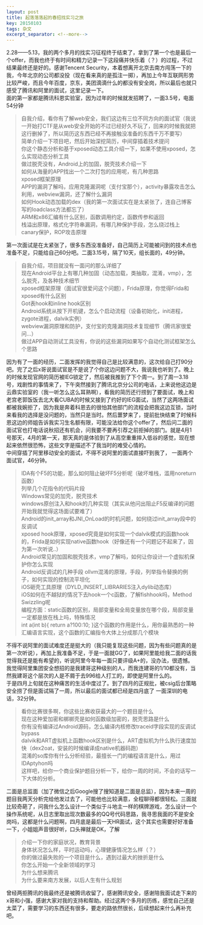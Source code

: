 ```yaml
---
layout: post
title: 起落落落起的春招找实习之旅
key: 20150103
tags: 杂文
excerpt_separator: <!--more-->
---
```

2.28——5.13，我的两个多月的找实习征程终于结束了，拿到了第一个也是最后一个offer，而我也终于有时间和精力记录一下这段痛并快乐着（？）的过程，不过结果最终还是好的。感谢Tencent Security<!--more-->，本着想离开北京去南方闯荡一下的我，今年北京的公司都没投（现在看来真的是孤注一掷），再加上今年互联网形势比较严峻，而且今年百度，京东，美团滴滴什么的都没有安全岗，所以最后也就只感受了腾讯和阿里的面试，这里记录一下。  
面的第一家都是腾讯科恩实验室，因为过年的时候就发招聘了，一面3.5号，电面54分钟
> 自我介绍，看你有了解web安全，我们这边有三位不同方向的面试官（我说一开始打CTF是从web安全开始的不过已经好久不玩了，回来的时候我就把这行删掉了，所以简历这东西已经不再接触没准备的东西千万不要写）  
> 简单介绍一下项目吧，然后开始深挖简历，中间穿插着技术提问  
> 你这个静态分析和基于xposed动态工具介绍一下，如果不使用xposed，怎么实现动态分析工具  
> 做过脱壳没有，Android上的加固，脱壳技术介绍一下  
> 如何从海量的APP找出一个二次打包的应用呢，有几种思路  
> xposed框架原理  
> APP的漏洞了解吗，应用克隆漏洞呢（支付宝那个），activity暴露攻击怎么利用，webview漏洞，还了解什么漏洞  
> 如何Hook动态加载的dex（我的第一次面试实在是太紧张了，连自己博客写的loadclass方法都忘了）  
> ARM和x86汇编有什么区别，函数调用约定，函数传参和返回  
> 栈溢出原理，格式化字符串漏洞，有哪几种保护手段，怎么绕过栈上canary保护，ROP攻击原理  

第一次面试是在太紧张了，很多东西没准备好，自己简历上可能被问到的技术点也准备不足，只能给自己60分吧。二面3.15号，隔了10天，组长面的，49分钟。
> 自我介绍，项目就没有一面问的那么详细了  
> 现在Android平台上有哪几种加固（动态加载，类抽取，混淆，vmp），怎么脱壳，及各种技术细节   
> xposed框架原理（面试官很爱问这个问题），Frida原理，你觉得Frida和xposed有什么区别  
> Got表hook和inline hook区别  
> Android系统从按下开机键，怎么个启动流程（设备初始化，init进程，zygote进程，dalvik实例）  
> webview漏洞原理和防护，支付宝的克隆漏洞技术复现细节（腾讯家很爱问...）  
> 做过APP自动测试工具没有，你说的这些漏洞如果写个自动化测试框架怎么个思路  

因为有了一面的经历，二面发挥的我觉得自己是比较满意的，这次给自己打90分吧。完了之后x哥说面试官是不是说了个你这边问题不大，我说我也听到了。晚上的时候发现官网的简历被IEG锁定了，然后被我推到了下个周一。到了周一3.18号，戏剧性的事情来了，下午突然接到了腾讯北京分公司的电话，上来说他这边是云鼎实验室的（我一听怎么这么耳熟啊），看我的简历还行捞到了要面试，晚上和老宫老郭饭饭去北大看CUBA的时候又接到了约好的IEG面试，当然了这两场面试都被我婉拒了，因为我是奔着科恩去的很怕其他部门的流程会把我这边互锁，当时来看我的选择是没问题的，当然只是当时。然后噩梦来了，提前批快结束了时候科恩这边的师姐告诉我实习生名额有限，可能没法给你这个offer了，然后问二面的面试官也打电话说秋招还有机会，问我要不要再引荐之前拒掉的部门。就是4月1号那天，4月的第一天，那天真的是体验到了从高空重重摔入低谷的感觉，现在想起来依然很恐怖，这些文字是描述不了我当时的难受心情的。  
中间穿插了阿里移动安全的面试，不得不说阿里的面试直接吓到我了， 一面两个面试官，46分钟。 
> IDA有个F5的功能，那么如何阻止破坏F5分析呢（破坏堆栈，滥用noreturn函数）  
> 列举几个花指令的代码片段  
> Windows常见的加壳，脱壳技术  
> windows原创注入和hook的几种实现（其实从他问出阻止F5反编译的问题开始我就觉得这场面试要难了）  
> Android的init_array和JNI_OnLoad的时机问题，如何绕过init_array段中的反调试  
> xposed hook原理，xposed究竟是如何实现一个dalvik模式的函数hook的，Frida是如何实现native函数hook（好像还有一个问题记不起来了，因为第一次听说..）  
> Android常见的加固和脱壳技术，vmp了解吗，如何让你设计一个虚拟机保护你怎么实现  
> Android反调试的几种手段
> ollvm混淆的原理，手段，列举指令替换的例子，如何实现的控制流平坦化  
> iOS砸壳工具原理（DYLD_INSERT_LIBRARIES注入dylib动态库）  
> iOS如何在不越狱的情况下去hook一个c函数，了解fishhook吗，Method Swizzling呢  
> 编程方面：static函数的区别，局部变量和全局变量放在哪个段，局部变量一定都是放在栈上吗，特殊情况  
> int a(int b){
	return a?100:10;
}这个函数的作用是什么，用你最熟悉的一种汇编语言实现，这个函数的汇编指令大体上分成那几个模块  

不得不说阿里的面试难度还是挺大的（我只能复现这些问题，因为有些问题真的是第一次听说），再加上我准备不足，于是一面就GG了，如果阿里能给我二面的话我觉得我还是能有希望的，听说阿里今年每一面只要评级A+的，没办法，很遗憾。我觉得阿里集团安全想招的是我建哥这种级别的人，而我连建哥的1/10都没有，当然我建哥这个层次的人是不屑于去996给人打工的，即使是阿里什么的。  
于是四月上旬就在这种痛苦的生活中度过了。到了四月的正规批，被csig后台策略安全捞了但是面试隔了一周，所以最后的面试都已经是四月底了
一面深圳的电话，32分钟。  
> 看你比赛很多啊，你这些比赛收获最大的一个题目是什么  
> 现在这种爱加密和梆梆壳是如何函数级加密的，脱壳思路是什么  
> 你有没有编译过Android源码，怎么编译内核修改traceid字段实现的反调试bypass  
> dalvik和ART虚拟机上函数hook区别是什么，ART虚拟机为什么执行速度加快（dex2oat，安装的时候编译成native机器码跑）  
> 混淆的so库你有什么分析经验，最擅长一门的编程语言是什么，用过IDAptyhon吗  
> 这样吧，给你一个商业保护题目分析一下，给你一周的时间，不会的话写一下大体的分析。  

二面是总监面（加了微信之后Google搜了搜知道是二面是总监），因为本来一周的题目我两天分析完给他发过去了，可能他也比较满意，全程聊得都很轻松。三面就比较奇葩了，问我什么怎么设计一个类似于斗地主一样的棋牌游戏，怎么设计一个操作系统呢，从日志里取出现次数最多的QQ号代码思路，我寻思我面的不是安全岗吗，这都是什么问题啊，四月底是最后一天HR面试，这个其实也需要好好准备一下，小姐姐声音很好听，口头禅就是OK，了解
> 介绍一下你的家庭状况，教育背景  
> 身体状况怎么样，平时运动吗，心理健康情况怎么样（？）  
> 你的做过最失败的一个项目是什么，遇到过最大的挫折是什么  
> 你怎么开始一个全新领域的学习  
> 为什么想来腾讯  
> 为什么要来南方发展，以后人生有什么规划

曾经两拒腾讯的我最终还是被腾讯收留了，感谢腾讯安全，感谢陪我面试走下来的x哥和小强，感谢大家对我的支持和帮助。经过这两个多月的历练，感觉自己还是太菜了，需要学习的东西还有很多，要走的路依然很长，后续想起来什么再补充吧。
